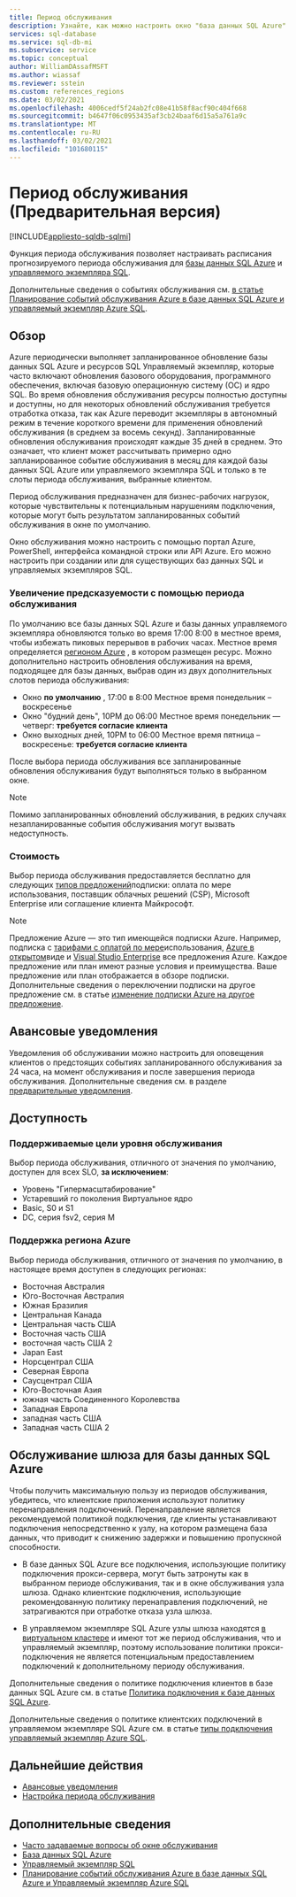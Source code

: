 ```yaml
---
title: Период обслуживания
description: Узнайте, как можно настроить окно "база данных SQL Azure" и Управляемый экземпляр "обслуживание".
services: sql-database
ms.service: sql-db-mi
ms.subservice: service
ms.topic: conceptual
author: WilliamDAssafMSFT
ms.author: wiassaf
ms.reviewer: sstein
ms.custom: references_regions
ms.date: 03/02/2021
ms.openlocfilehash: 4006cedf5f24ab2fc08e41b58f8acf90c404f668
ms.sourcegitcommit: b4647f06c0953435af3cb24baaf6d15a5a761a9c
ms.translationtype: MT
ms.contentlocale: ru-RU
ms.lasthandoff: 03/02/2021
ms.locfileid: "101680115"
---
```

# <a name="maintenance-window-preview"></a>Период обслуживания (Предварительная версия)
[!INCLUDE[appliesto-sqldb-sqlmi](../includes/appliesto-sqldb-sqlmi.md)]

Функция периода обслуживания позволяет настраивать расписания прогнозируемого периода обслуживания для [базы данных SQL Azure](sql-database-paas-overview.md) и [управляемого экземпляра SQL](../managed-instance/sql-managed-instance-paas-overview.md). 

Дополнительные сведения о событиях обслуживания см. [в статье Планирование событий обслуживания Azure в базе данных SQL Azure и управляемый экземпляр Azure SQL](planned-maintenance.md).

## <a name="overview"></a>Обзор

Azure периодически выполняет запланированное обновление базы данных SQL Azure и ресурсов SQL Управляемый экземпляр, которые часто включают обновления базового оборудования, программного обеспечения, включая базовую операционную систему (ОС) и ядро SQL. Во время обновления обслуживания ресурсы полностью доступны и доступны, но для некоторых обновлений обслуживания требуется отработка отказа, так как Azure переводит экземпляры в автономный режим в течение короткого времени для применения обновлений обслуживания (в среднем за восемь секунд).  Запланированные обновления обслуживания происходят каждые 35 дней в среднем. Это означает, что клиент может рассчитывать примерно одно запланированное событие обслуживания в месяц для каждой базы данных SQL Azure или управляемого экземпляра SQL и только в те слоты периода обслуживания, выбранные клиентом.   

Период обслуживания предназначен для бизнес-рабочих нагрузок, которые чувствительны к потенциальным нарушениям подключения, которые могут быть результатом запланированных событий обслуживания в окне по умолчанию.  

Окно обслуживания можно настроить с помощью портал Azure, PowerShell, интерфейса командной строки или API Azure. Его можно настроить при создании или для существующих баз данных SQL и управляемых экземпляров SQL.

### <a name="gain-more-predictability-with-maintenance-window"></a>Увеличение предсказуемости с помощью периода обслуживания

По умолчанию все базы данных SQL Azure и базы данных управляемого экземпляра обновляются только во время 17:00 8:00 в местное время, чтобы избежать пиковых перерывов в рабочих часах. Местное время определяется [регионом Azure](https://azure.microsoft.com/global-infrastructure/geographies/) , в котором размещен ресурс. Можно дополнительно настроить обновления обслуживания на время, подходящее для базы данных, выбрав один из двух дополнительных слотов периода обслуживания:

* Окно **по умолчанию** , 17:00 в 8:00 Местное время понедельник – воскресенье 
* Окно "будний день", 10PM до 06:00 Местное время понедельник — четверг: **требуется согласие клиента** 
* Окно выходных дней, 10PM to 06:00 Местное время пятница – воскресенье: **требуется согласие клиента**  

После выбора периода обслуживания все запланированные обновления обслуживания будут выполняться только в выбранном окне.   

> [!Note]
> Помимо запланированных обновлений обслуживания, в редких случаях незапланированные события обслуживания могут вызвать недоступность. 

### <a name="cost"></a>Стоимость

Выбор периода обслуживания предоставляется бесплатно для следующих [типов предложений](https://azure.microsoft.com/support/legal/offer-details/)подписки: оплата по мере использования, поставщик облачных решений (CSP), Microsoft Enterprise или соглашение клиента Майкрософт.

> [!Note]
> Предложение Azure — это тип имеющейся подписки Azure. Например, подписка с [тарифами с оплатой по мере](https://azure.microsoft.com/offers/ms-azr-0003p/)использования, [Azure в открытом](https://azure.microsoft.com/en-us/offers/ms-azr-0111p/)виде и [Visual Studio Enterprise](https://azure.microsoft.com/en-us/offers/ms-azr-0063p/) все предложения Azure. Каждое предложение или план имеют разные условия и преимущества. Ваше предложение или план отображается в обзоре подписки. Дополнительные сведения о переключении подписки на другое предложение см. в статье [изменение подписки Azure на другое предложение](/azure/cost-management-billing/manage/switch-azure-offer).

## <a name="advance-notifications"></a>Авансовые уведомления

Уведомления об обслуживании можно настроить для оповещения клиентов о предстоящих событиях запланированного обслуживания за 24 часа, на момент обслуживания и после завершения периода обслуживания. Дополнительные сведения см. в разделе [предварительные уведомления](advance-notifications.md).

## <a name="availability"></a>Доступность

### <a name="supported-service-level-objectives"></a>Поддерживаемые цели уровня обслуживания

Выбор периода обслуживания, отличного от значения по умолчанию, доступен для всех SLO, **за исключением**:
* Уровень "Гипермасштабирование" 
* Устаревший го поколения Виртуальное ядро
* Basic, S0 и S1 
* DC, серия fsv2, серия M

### <a name="azure-region-support"></a>Поддержка региона Azure

Выбор периода обслуживания, отличного от значения по умолчанию, в настоящее время доступен в следующих регионах:

- Восточная Австралия
- Юго-Восточная Австралия
- Южная Бразилия
- Центральная Канада
- Центральная часть США
- Восточная часть США
- восточная часть США 2
- Japan East
- Норсцентрал США
- Северная Европа
- Саусцентрал США
- Юго-Восточная Азия
- южная часть Соединенного Королевства
- Западная Европа
- западная часть США
- Западная часть США 2

## <a name="gateway-maintenance-for-azure-sql-database"></a>Обслуживание шлюза для базы данных SQL Azure

Чтобы получить максимальную пользу из периодов обслуживания, убедитесь, что клиентские приложения используют политику перенаправления подключений. Перенаправление является рекомендуемой политикой подключения, где клиенты устанавливают подключения непосредственно к узлу, на котором размещена база данных, что приводит к снижению задержки и повышению пропускной способности.  

* В базе данных SQL Azure все подключения, использующие политику подключения прокси-сервера, могут быть затронуты как в выбранном периоде обслуживания, так и в окне обслуживания узла шлюза. Однако клиентские подключения, использующие рекомендованную политику перенаправления подключений, не затрагиваются при отработке отказа узла шлюза. 

* В управляемом экземпляре SQL Azure узлы шлюза находятся [в виртуальном кластере](../../azure-sql/managed-instance/connectivity-architecture-overview.md#virtual-cluster-connectivity-architecture) и имеют тот же период обслуживания, что и управляемый экземпляр, поэтому использование политики прокси-подключения не является потенциальным предоставлением подключений к дополнительному периоду обслуживания.

Дополнительные сведения о политике подключения клиентов в базе данных SQL Azure см. в статье [Политика подключения к базе данных SQL Azure](../database/connectivity-architecture.md#connection-policy). 

Дополнительные сведения о политике клиентских подключений в управляемом экземпляре SQL Azure см. в статье [типы подключения управляемый экземпляр Azure SQL](../../azure-sql/managed-instance/connection-types-overview.md).


## <a name="next-steps"></a>Дальнейшие действия

* [Авансовые уведомления](advance-notifications.md)
* [Настройка периода обслуживания](maintenance-window-configure.md)

## <a name="learn-more"></a>Дополнительные сведения

* [Часто задаваемые вопросы об окне обслуживания](maintenance-window-faq.yml)
* [База данных SQL Azure](sql-database-paas-overview.md) 
* [Управляемый экземпляр SQL](../managed-instance/sql-managed-instance-paas-overview.md)
* [Планирование событий обслуживания Azure в базе данных SQL Azure и Управляемый экземпляр Azure SQL](planned-maintenance.md)





